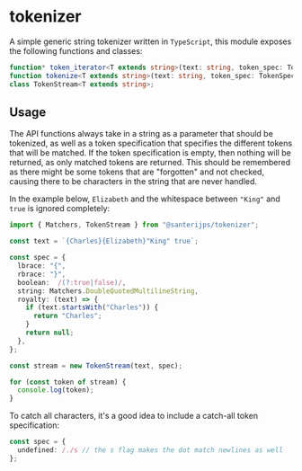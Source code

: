 # tokenizer

A simple generic string tokenizer written in `TypeScript`, this module exposes the following functions and classes:

```typescript
function* token_iterator<T extends string>(text: string, token_spec: TokenSpecification<T>);
function tokenize<T extends string>(text: string, token_spec: TokenSpecification<T>);
class TokenStream<T extends string>;
```

## Usage

The API functions always take in a string as a parameter that should be tokenized, as well as a token specification that specifies the different tokens that will be matched. If the token specification is empty, then nothing will be returned, as only matched tokens are returned. This should be remembered as there might be some tokens that are "forgotten" and not checked, causing there to be characters in the string that are never handled.

In the example below, `Elizabeth` and the whitespace between `"King"` and `true` is ignored completely:

```typescript
import { Matchers, TokenStream } from "@santerijps/tokenizer";

const text = `{Charles}{Elizabeth}"King" true`;

const spec = {
  lbrace: "{",
  rbrace: "}",
  boolean:  /(?:true|false)/,
  string: Matchers.DoubleQuotedMultilineString,
  royalty: (text) => {
    if (text.startsWith("Charles")) {
      return "Charles";
    }
    return null;
  },
};

const stream = new TokenStream(text, spec);

for (const token of stream) {
  console.log(token);
}
```

To catch all characters, it's a good idea to include a catch-all token specification:

```typescript
const spec = {
  undefined: /./s // the s flag makes the dot match newlines as well
};
```
